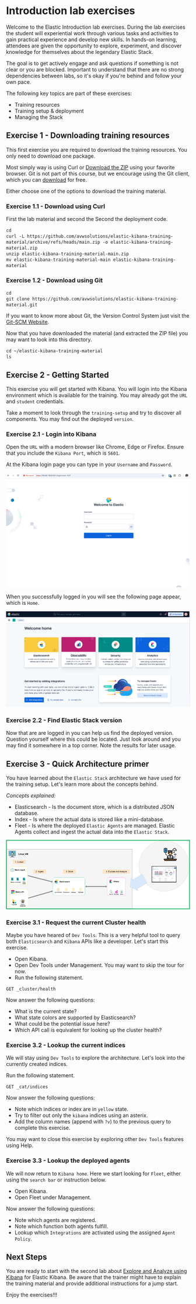 # Introduction lab exercises

Welcome to the Elastic Introduction lab exercises. During the lab exercises the student will experiential work through various tasks and activities to gain practical experience and develop new skills. In hands-on learning, attendees are given the opportunity to explore, experiment, and discover knowledge for themselves about the legendary Elastic Stack.

The goal is to get actively engage and ask questions if something is not clear or you are blocked. Important to understand that there are no strong dependencies between labs, so it's okay if you're behind and follow your own pace.

The following key topics are part of these exercises:

- Training resources
- Training setup & deployment
- Managing the Stack

## Exercise 1 - Downloading training resources

This first exercise you are required to download the training resources. You only need to download one package.

Most simply way is using Curl or [Download the ZIP](https://github.com/avwsolutions/elastic-kibana-training-material/archive/refs/heads/main.zip) using your favorite browser. Git is not part of this course, but we encourage using the Git client, which you can [download](https://git-scm.com/downloads/guis) for free.

Either choose one of the options to download the training material.

### Exercise 1.1 - Download using Curl

First the lab material and second the Second the deployment code.

```
cd
curl -L https://github.com/avwsolutions/elastic-kibana-training-material/archive/refs/heads/main.zip -o elastic-kibana-training-material.zip
unzip elastic-kibana-training-material-main.zip
mv elastic-kibana-training-material-main elastic-kibana-training-material
```

### Exercise 1.2 - Download using Git

```
cd
git clone https://github.com/avwsolutions/elastic-kibana-training-material.git
```

If you want to know more about Git, the Version Control System just visit the [Git-SCM Website](https://git-scm.com/).

Now that you have downloaded the material (and extracted the ZIP file) you may want to look into this directory.

```
cd ~/elastic-kibana-training-material
ls
```

## Exercise 2 - Getting Started

This exercise you will get started with Kibana. You will login into the Kibana environment which is available for the training. You may already got the `URL` and `student` credentials. 

Take a moment to look through the `training-setup` and try to discover all components. You may find out the deployed `version`.

### Exercise 2.1 - Login into Kibana

Open the `URL` with a modern browser like Chrome, Edge or Firefox. Ensure that you include the `Kibana Port`, which is `5601`.

At the Kibana login page you can type in your `Username` and `Password`.

<img src="https://github.com/avwsolutions/elastic-kibana-training-material/blob/main/labs/01-ElasticStack/content/login.png?raw=true" alt="login">

When you successfully logged in you will see the following page appear, which is `Home`.

<img src="https://github.com/avwsolutions/elastic-kibana-training-material/blob/main/labs/01-ElasticStack/content/home.png?raw=true" alt="kibana-home">

### Exercise 2.2 - Find Elastic Stack version

Now that are are logged in you can help us find the deployed version. Question yourself where this could be located. Just look around and you may find it somewhere in a top corner. Note the results for later usage.

 ## Exercise 3 - Quick Architecture primer 

You have learned about the `Elastic Stack` architecture we have used for the training setup. Let's learn more about the concepts behind.

*Concepts explained:*
 - Elasticsearch - Is the document store, which is a distributed JSON database.
 - Index - Is where the actual data is stored like a mini-database.
 - Fleet - Is where the deployed `Elastic Agents` are managed. Elastic Agents collect and ingest the actual data into the `Elastic Stack`.


<img src="https://github.com/avwsolutions/elastic-kibana-training-material/blob/main/labs/01-ElasticStack/content/training-setup.png?raw=true" alt="training-setup">


### Exercise 3.1 - Request the current Cluster health

Maybe you have heared of `Dev Tools`. This is a very helpful tool to query both `Elasticsearch` and `Kibana` APIs like a developer. Let's start this exercise.

- Open Kibana.
- Open Dev Tools under Management. You may want to skip the tour for now.
- Run the following statement.

```
GET _cluster/health
```

Now answer the following questions:
- What is the current state?
- What state colors are supported by Elasticsearch?
- What could be the potential issue here?
- Which API call is equivalent for looking up the cluster health?

### Exercise 3.2 - Lookup the current indices

We will stay using `Dev Tools` to explore the architecture. Let's look into the currently created indices.

 Run the following statement.

```
GET _cat/indices
```

Now answer the following questions:
- Note which indices or index are in `yellow` state.
- Try to filter out only the `kibana` indices using an asterix.
- Add the column names (append with `?v`) to the previous query to complete this exercise.

You may want to close this exercise by exploring other `Dev Tools` features using Help.

### Exercise 3.3 - Lookup the deployed agents

We will now return to `Kibana home`.  Here we start looking for `Fleet`, either using the `search bar` or instruction below.

- Open Kibana.
- Open Fleet under Management.

Now answer the following questions:
- Note which agents are registered.
- Note which function both agents fulfill. 
- Lookup which `Integrations` are activated using the assigned `Agent Policy`.

## Next Steps

You are ready to start with the second lab about [Explore and Analyze using Kibana](../02-ExploreandAnalyze/README.md) for Elastic Kibana. Be aware that the trainer might have to explain the training material and provide additional instructions for a jump start.

Enjoy the exercises!!!
